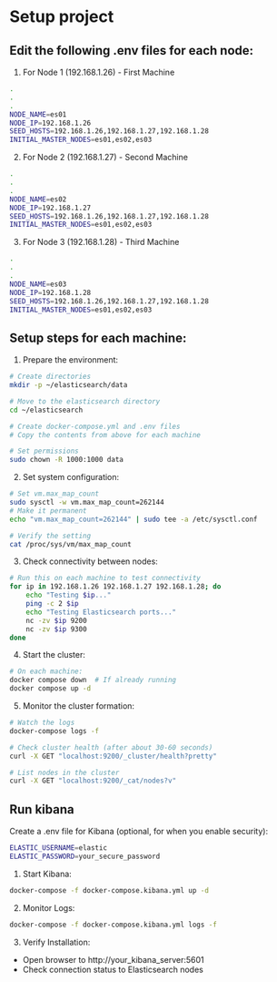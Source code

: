 # Setup project
## Edit the following .env files for each node:

1. For Node 1 (192.168.1.26) - First Machine

```bash
.
.
.
NODE_NAME=es01
NODE_IP=192.168.1.26
SEED_HOSTS=192.168.1.26,192.168.1.27,192.168.1.28
INITIAL_MASTER_NODES=es01,es02,es03
```
2. For Node 2 (192.168.1.27) - Second Machine

```bash
.
.
.
NODE_NAME=es02
NODE_IP=192.168.1.27
SEED_HOSTS=192.168.1.26,192.168.1.27,192.168.1.28
INITIAL_MASTER_NODES=es01,es02,es03
```

3. For Node 3 (192.168.1.28) - Third Machine

```bash
.
.
.
NODE_NAME=es03
NODE_IP=192.168.1.28
SEED_HOSTS=192.168.1.26,192.168.1.27,192.168.1.28
INITIAL_MASTER_NODES=es01,es02,es03
```

## Setup steps for each machine:

1. Prepare the environment:

```bash
# Create directories
mkdir -p ~/elasticsearch/data

# Move to the elasticsearch directory
cd ~/elasticsearch

# Create docker-compose.yml and .env files
# Copy the contents from above for each machine

# Set permissions
sudo chown -R 1000:1000 data
```

2. Set system configuration:
```bash
# Set vm.max_map_count
sudo sysctl -w vm.max_map_count=262144
# Make it permanent
echo "vm.max_map_count=262144" | sudo tee -a /etc/sysctl.conf

# Verify the setting
cat /proc/sys/vm/max_map_count
```

3. Check connectivity between nodes:
```bash
# Run this on each machine to test connectivity
for ip in 192.168.1.26 192.168.1.27 192.168.1.28; do
    echo "Testing $ip..."
    ping -c 2 $ip
    echo "Testing Elasticsearch ports..."
    nc -zv $ip 9200
    nc -zv $ip 9300
done
```

4. Start the cluster:
```bash
# On each machine:
docker compose down  # If already running
docker compose up -d
```

5. Monitor the cluster formation:
```bash
# Watch the logs
docker-compose logs -f

# Check cluster health (after about 30-60 seconds)
curl -X GET "localhost:9200/_cluster/health?pretty"

# List nodes in the cluster
curl -X GET "localhost:9200/_cat/nodes?v"
```
## Run kibana
Create a .env file for Kibana (optional, for when you enable security):
```bash
ELASTIC_USERNAME=elastic
ELASTIC_PASSWORD=your_secure_password
```

1. Start Kibana:
```bash
docker-compose -f docker-compose.kibana.yml up -d
```

2. Monitor Logs:
```bash
docker-compose -f docker-compose.kibana.yml logs -f
```
3. Verify Installation:
- Open browser to http://your_kibana_server:5601
- Check connection status to Elasticsearch nodes
  
